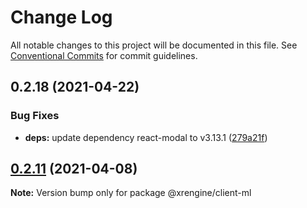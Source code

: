 # Change Log

All notable changes to this project will be documented in this file.
See [Conventional Commits](https://conventionalcommits.org) for commit guidelines.

## 0.2.18 (2021-04-22)


### Bug Fixes

* **deps:** update dependency react-modal to v3.13.1 ([279a21f](https://github.com/xrengine/xrengine/commit/279a21ff38bb067b634ff811ef0faf2197850800))





## [0.2.11](https://github.com/xrengine/xrengine/compare/v0.2.10...v0.2.11) (2021-04-08)

**Note:** Version bump only for package @xrengine/client-ml
